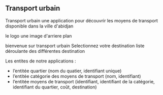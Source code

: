 ## Transport urbain

Transport urbain une application pour découvrir les moyens de transport disponible dans la ville d'abidjan

le logo
une image d'arriere plan

bienvenue sur transport urbain
Selectionnez votre destination
liste déroulante des différentes destination

Les entites de notre applications :
- l’entitée quartier  (nom du quatier, identifiant unique)
- l’entitée catégorie des moyens de transport (nom, identifiant)
- l’entitée moyens de transport (identifiant, identifiant de la catégorie, identifiant du quartier, coût, destination) 
